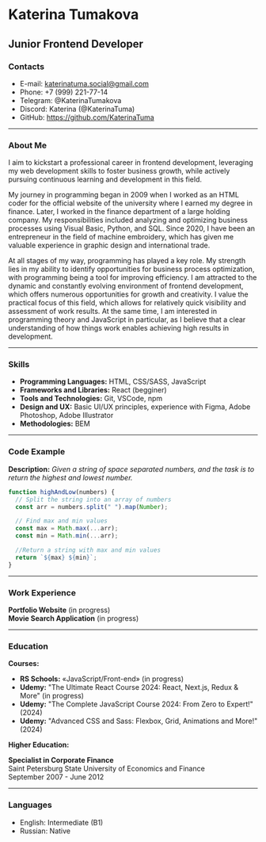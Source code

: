 # Katerina Tumakova

## Junior Frontend Developer

### Contacts

- E-mail: katerinatuma.social@gmail.com
- Phone: +7 (999) 221-77-14
- Telegram: @KaterinaTumakova
- Discord: Katerina (@KaterinaTuma)
- GitHub: https://github.com/KaterinaTuma

---

### About Me

I aim to kickstart a professional career in frontend development, leveraging my web development skills to foster business growth, while actively pursuing continuous learning and development in this field.

My journey in programming began in 2009 when I worked as an HTML coder for the official website of the university where I earned my degree in finance. Later, I worked in the finance department of a large holding company. My responsibilities included analyzing and optimizing business processes using Visual Basic, Python, and SQL. Since 2020, I have been an entrepreneur in the field of machine embroidery, which has given me valuable experience in graphic design and international trade.

At all stages of my way, programming has played a key role. My strength lies in my ability to identify opportunities for business process optimization, with programming being a tool for improving efficiency. I am attracted to the dynamic and constantly evolving environment of frontend development, which offers numerous opportunities for growth and creativity. I value the practical focus of this field, which allows for relatively quick visibility and assessment of work results. At the same time, I am interested in programming theory and JavaScript in particular, as I believe that a clear understanding of how things work enables achieving high results in development.

---

### Skills

- **Programming Languages:** HTML, CSS/SASS, JavaScript
- **Frameworks and Libraries:** React (begginer)
- **Tools and Technologies:** Git, VSCode, npm
- **Design and UX:** Basic UI/UX principles, experience with Figma, Adobe Photoshop, Adobe Illustrator
- **Methodologies:** BEM

---

### Code Example

**Description:** _Given a string of space separated numbers, and the task is to return the highest and lowest number._

```javascript
function highAndLow(numbers) {
  // Split the string into an array of numbers
  const arr = numbers.split(" ").map(Number);

  // Find max and min values
  const max = Math.max(...arr);
  const min = Math.min(...arr);

  //Return a string with max and min values
  return `${max} ${min}`;
}
```

---

### Work Experience

**Portfolio Website** (in progress)  
**Movie Search Application** (in progress)

---

### Education

**Courses:**

- **RS Schools:** «JavaScript/Front-end» (in progress)
- **Udemy:** "The Ultimate React Course 2024: React, Next.js, Redux & More" (in progress)
- **Udemy:** "The Complete JavaScript Course 2024: From Zero to Expert!" (2024)
- **Udemy:** "Advanced CSS and Sass: Flexbox, Grid, Animations and More!" (2024)

**Higher Education:**

**Specialist in Corporate Finance**  
Saint Petersburg State University of Economics and Finance  
September 2007 - June 2012

---

### Languages

- English: Intermediate (B1)
- Russian: Native
